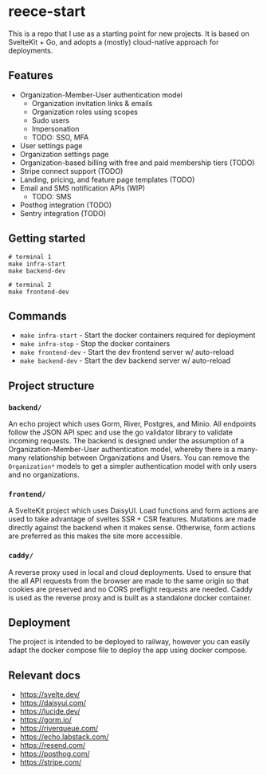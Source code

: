 # reece-start

This is a repo that I use as a starting point for new projects. It is based on SvelteKit + Go, and adopts a (mostly) cloud-native approach for deployments.

## Features

- Organization-Member-User authentication model
  - Organization invitation links & emails
  - Organization roles using scopes
  - Sudo users
  - Impersonation
  - TODO: SSO, MFA
- User settings page
- Organization settings page
- Organization-based billing with free and paid membership tiers (TODO)
- Stripe connect support (TODO)
- Landing, pricing, and feature page templates (TODO)
- Email and SMS notification APIs (WIP)
  - TODO: SMS
- Posthog integration (TODO)
- Sentry integration (TODO)

## Getting started

```
# terminal 1
make infra-start
make backend-dev

# terminal 2
make frontend-dev
```

## Commands

- `make infra-start` - Start the docker containers required for deployment
- `make infra-stop` - Stop the docker containers
- `make frontend-dev` - Start the dev frontend server w/ auto-reload
- `make backend-dev` - Start the dev backend server w/ auto-reload

## Project structure

### `backend/`

An echo project which uses Gorm, River, Postgres, and Minio. All endpoints follow the JSON API spec and use the go validator library to validate incoming requests. The backend is designed under the assumption of a Organization-Member-User authentication model, whereby there is a many-many relationship between Organizations and Users. You can remove the `Organization*` models to get a simpler authentication model with only users and no organizations.

### `frontend/`

A SvelteKit project which uses DaisyUI. Load functions and form actions are used to take advantage of sveltes SSR + CSR features. Mutations are made directly against the backend when it makes sense. Otherwise, form actions are preferred as this makes the site more accessible.

### `caddy/`

A reverse proxy used in local and cloud deployments. Used to ensure that the all API requests from the browser are made to the same origin so that cookies are preserved and no CORS preflight requests are needed. Caddy is used as the reverse proxy and is built as a standalone docker container.

## Deployment

The project is intended to be deployed to railway, however you can easily adapt the docker compose file to deploy the app using docker compose.

## Relevant docs

- https://svelte.dev/
- https://daisyui.com/
- https://lucide.dev/
- https://gorm.io/
- https://riverqueue.com/
- https://echo.labstack.com/
- https://resend.com/
- https://posthog.com/
- https://stripe.com/

